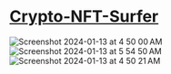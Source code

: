# <a href="https://eth-nft-surfer.vercel.app/">Crypto-NFT-Surfer</a>
![Screenshot 2024-01-13 at 4 50 00 AM](https://github.com/sudo-self/NFT-Surfer/assets/119916323/3a4de5d0-60f8-4bd6-96ec-535c34909558)
![Screenshot 2024-01-13 at 5 54 50 AM](https://github.com/sudo-self/NFT-Surfer/assets/119916323/1d9b28c6-7263-4992-b00c-b1bce2476d44)
![Screenshot 2024-01-13 at 4 50 21 AM](https://github.com/sudo-self/NFT-Surfer/assets/119916323/ff8674ab-9ddd-4d5e-832b-5f99dc0479c9)
